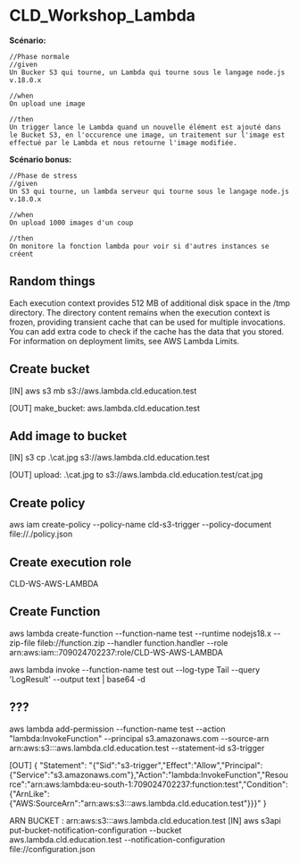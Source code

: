 # CLD_Workshop_Lambda

**Scénario:**

```
//Phase normale
//given
Un Bucker S3 qui tourne, un Lambda qui tourne sous le langage node.js v.18.0.x

//when
On upload une image 

//then
Un trigger lance le Lambda quand un nouvelle élément est ajouté dans le Bucket S3, en l'occurence une image, un traitement sur l'image est effectué par le Lambda et nous retourne l'image modifiée.
```

**Scénario bonus:**

```
//Phase de stress
//given
Un S3 qui tourne, un lambda serveur qui tourne sous le langage node.js v.18.0.x

//when
On upload 1000 images d'un coup 

//then
On monitore la fonction lambda pour voir si d'autres instances se créent
```

## Random things

Each execution context provides 512 MB of additional disk space in the /tmp directory. The directory content remains when the execution context is frozen, providing transient cache that can be used for multiple invocations. You can add extra code to check if the cache has the data that you stored. For information on deployment limits, see AWS Lambda Limits.

## Create bucket


[IN]
aws s3 mb s3://aws.lambda.cld.education.test

[OUT]
make_bucket: aws.lambda.cld.education.test

## Add image to bucket

[IN]
s3 cp .\cat.jpg s3://aws.lambda.cld.education.test

[OUT]
upload: .\cat.jpg to s3://aws.lambda.cld.education.test/cat.jpg

## Create policy

 aws iam create-policy --policy-name cld-s3-trigger --policy-document file://./policy.json

## Create execution role

CLD-WS-AWS-LAMBDA

## Create Function

aws lambda create-function --function-name test --runtime nodejs18.x --zip-file fileb://function.zip --handler function.handler --role arn:aws:iam::709024702237:role/CLD-WS-AWS-LAMBDA

aws lambda invoke --function-name test out --log-type Tail --query 'LogResult' --output text |  base64 -d

## ???

aws lambda add-permission --function-name test --action "lambda:InvokeFunction" --principal s3.amazonaws.com --source-arn  arn:aws:s3:::aws.lambda.cld.education.test --statement-id s3-trigger

[OUT]
{
    "Statement": "{\"Sid\":\"s3-trigger\",\"Effect\":\"Allow\",\"Principal\":{\"Service\":\"s3.amazonaws.com\"},\"Action\":\"lambda:InvokeFunction\",\"Resource\":\"arn:aws:lambda:eu-south-1:709024702237:function:test\",\"Condition\":{\"ArnLike\":{\"AWS:SourceArn\":\"arn:aws:s3:::aws.lambda.cld.education.test\"}}}"
}


  ARN BUCKET : arn:aws:s3:::aws.lambda.cld.education.test
[IN]
aws s3api put-bucket-notification-configuration --bucket aws.lambda.cld.education.test --notification-configuration file://configuration.json